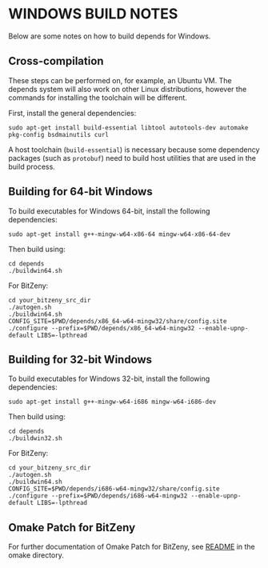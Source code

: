 WINDOWS BUILD NOTES
====================

Below are some notes on how to build depends for Windows.

Cross-compilation
-------------------

These steps can be performed on, for example, an Ubuntu VM. The depends system
will also work on other Linux distributions, however the commands for
installing the toolchain will be different.

First, install the general dependencies:

    sudo apt-get install build-essential libtool autotools-dev automake pkg-config bsdmainutils curl

A host toolchain (`build-essential`) is necessary because some dependency
packages (such as `protobuf`) need to build host utilities that are used in the
build process.

## Building for 64-bit Windows

To build executables for Windows 64-bit, install the following dependencies:

    sudo apt-get install g++-mingw-w64-x86-64 mingw-w64-x86-64-dev

Then build using:

    cd depends
    ./buildwin64.sh

For BitZeny:

    cd your_bitzeny_src_dir
    ./autogen.sh
    ./buildwin64.sh
    CONFIG_SITE=$PWD/depends/x86_64-w64-mingw32/share/config.site ./configure --prefix=$PWD/depends/x86_64-w64-mingw32 --enable-upnp-default LIBS=-lpthread

## Building for 32-bit Windows

To build executables for Windows 32-bit, install the following dependencies:

    sudo apt-get install g++-mingw-w64-i686 mingw-w64-i686-dev 

Then build using:

    cd depends
    ./buildwin32.sh

For BitZeny:

    cd your_bitzeny_src_dir
    ./autogen.sh
    ./buildwin64.sh
    CONFIG_SITE=$PWD/depends/i686-w64-mingw32/share/config.site ./configure --prefix=$PWD/depends/i686-w64-mingw32 --enable-upnp-default LIBS=-lpthread

## Omake Patch for BitZeny

For further documentation of Omake Patch for BitZeny, see [README](./omake/) in the omake directory.



